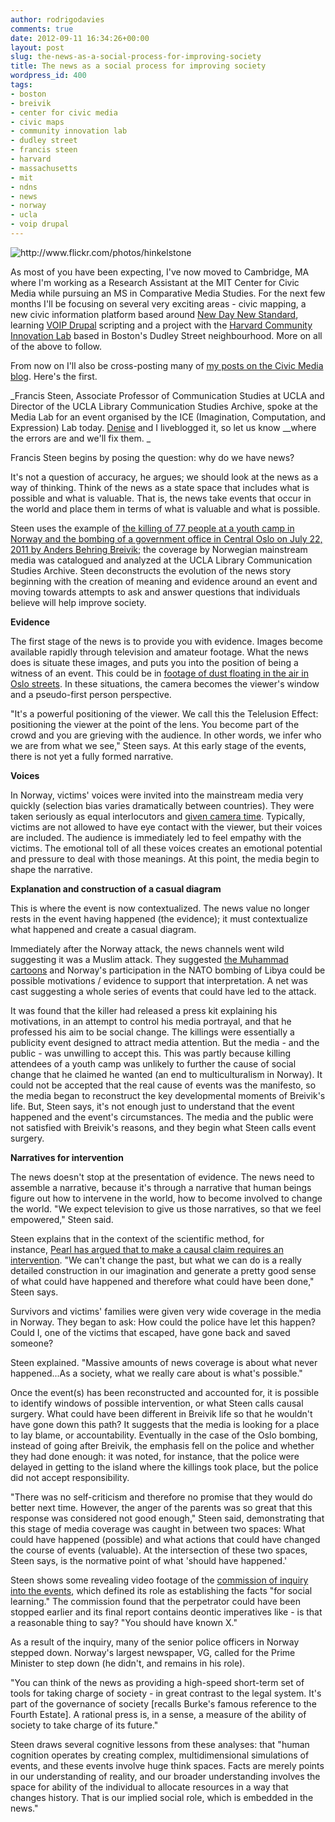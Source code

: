 ```yaml
---
author: rodrigodavies
comments: true
date: 2012-09-11 16:34:26+00:00
layout: post
slug: the-news-as-a-social-process-for-improving-society
title: The news as a social process for improving society
wordpress_id: 400
tags:
- boston
- breivik
- center for civic media
- civic maps
- community innovation lab
- dudley street
- francis steen
- harvard
- massachusetts
- mit
- ndns
- news
- norway
- ucla
- voip drupal
---
```


<img src="http://rodrigodavies.com/blog/wp-content/uploads/2012/09/norway.jpg" class="largeimg" alt="http://www.flickr.com/photos/hinkelstone">

As most of you have been expecting, I've now moved to Cambridge, MA where I'm working as a Research Assistant at the MIT Center for Civic Media while pursuing an MS in Comparative Media Studies. For the next few months I'll be focusing on several very exciting areas - civic mapping, a new civic information platform based around [New Day New Standard](http://civic.mit.edu/blog/beckyh/case-study-ndns-voip-drupal), learning [VOIP Drupal](http://civic.mit.edu/projects/voip-drupal) scripting and a project with the [Harvard Community Innovation Lab](http://dudleyclass.tumblr.com/) based in Boston's Dudley Street neighbourhood. More on all of the above to follow.

From now on I'll also be cross-posting many of [my posts on the Civic Media blog](http://civic.mit.edu/users/rodrigodavies). Here's the first.

_Francis Steen, Associate Professor of Communication Studies at UCLA and Director of the UCLA Library Communication Studies Archive, spoke at the Media Lab for an event organised by the ICE (Imagination, Computation, and Expression) Lab today. [Denise](http://civic.mit.edu/users/hidenise) and I liveblogged it, so let us know __where the errors are and we'll fix them. _

Francis Steen begins by posing the question: why do we have news?

It's not a question of accuracy, he argues; we should look at the news as a way of thinking. Think of the news as a state space that includes what is possible and what is valuable. That is, the news take events that occur in the world and place them in terms of what is valuable and what is possible.

Steen uses the example of [the killing of 77 people at a youth camp in Norway and the bombing of a government office in Central Oslo on July 22, 2011 by Anders Behring Breivik](http://www.bbc.co.uk/news/world-europe-19365616); the coverage by Norwegian mainstream media was catalogued and analyzed at the UCLA Library Communication Studies Archive. Steen deconstructs the evolution of the news story beginning with the creation of meaning and evidence around an event and moving towards attempts to ask and answer questions that individuals believe will help improve society.

**Evidence**

The first stage of the news is to provide you with evidence. Images become available rapidly through television and amateur footage. What the news does is situate these images, and puts you into the position of being a witness of an event. This could be in [footage of dust floating in the air in Oslo streets](http://www.youtube.com/watch?v=1E07Bu9pdgM). In these situations, the camera becomes the viewer's window and a pseudo-first person perspective.

"It's a powerful positioning of the viewer. We call this the Telelusion Effect: positioning the viewer at the point of the lens. You become part of the crowd and you are grieving with the audience. In other words, we infer who we are from what we see," Steen says. At this early stage of the events, there is not yet a fully formed narrative.

**Voices**

In Norway, victims' voices were invited into the mainstream media very quickly (selection bias varies dramatically between countries). They were taken seriously as equal interlocutors and [given camera time](http://www.youtube.com/watch?v=AM3o89MB9yo). Typically, victims are not allowed to have eye contact with the viewer, but their voices are included. The audience is immediately led to feel empathy with the victims. The emotional toll of all these voices creates an emotional potential and pressure to deal with those meanings. At this point, the media begin to shape the narrative.

**Explanation and construction of a casual diagram**

This is where the event is now contextualized. The news value no longer rests in the event having happened (the evidence); it must contextualize what happened and create a casual diagram.

Immediately after the Norway attack, the news channels went wild suggesting it was a Muslim attack. They suggested [the Muhammad cartoons](http://en.wikipedia.org/wiki/Jyllands-Posten_Muhammad_cartoons_controversy) and Norway's participation in the NATO bombing of Libya could be possible motivations / evidence to support that interpretation. A net was cast suggesting a whole series of events that could have led to the attack.

It was found that the killer had released a press kit explaining his motivations, in an attempt to control his media portrayal, and that he professed his aim to be social change. The killings were essentially a publicity event designed to attract media attention. But the media - and the public - was unwilling to accept this. This was partly because killing attendees of a youth camp was unlikely to further the cause of social change that he claimed he wanted (an end to multiculturalism in Norway). It could not be accepted that the real cause of events was the manifesto, so the media began to reconstruct the key developmental moments of Breivik's life. But, Steen says, it's not enough just to understand that the event happened and the event's circumstances. The media and the public were not satisfied with Breivik's reasons, and they begin what Steen calls event surgery.

**Narratives for intervention**

The news doesn't stop at the presentation of evidence. The news need to assemble a narrative, because it's through a narrative that human beings figure out how to intervene in the world, how to become involved to change the world. "We expect television to give us those narratives, so that we feel empowered," Steen said.

Steen explains that in the context of the scientific method, for instance, [Pearl has argued that to make a causal claim requires an intervention](http://bayes.cs.ucla.edu/BOOK-2K/). "We can't change the past, but what we can do is a really detailed construction in our imagination and generate a pretty good sense of what could have happened and therefore what could have been done," Steen says.

Survivors and victims' families were given very wide coverage in the media in Norway. They began to ask: How could the police have let this happen? Could I, one of the victims that escaped, have gone back and saved someone?

Steen explained. "Massive amounts of news coverage is about what never happened...As a society, what we really care about is what's possible."

Once the event(s) has been reconstructed and accounted for, it is possible to identify windows of possible intervention, or what Steen calls causal surgery. What could have been different in Breivik life so that he wouldn't have gone down this path? It suggests that the media is looking for a place to lay blame, or accountability. Eventually in the case of the Oslo bombing, instead of going after Breivik, the emphasis fell on the police and whether they had done enough: it was noted, for instance, that the police were delayed in getting to the island where the killings took place, but the police did not accept responsibility.

"There was no self-criticism and therefore no promise that they would do better next time. However, the anger of the parents was so great that this response was considered not good enough," Steen said, demonstrating that this stage of media coverage was caught in between two spaces: What could have happened (possible) and what actions that could have changed the course of events (valuable). At the intersection of these two spaces, Steen says, is the normative point of what 'should have happened.'

Steen shows some revealing video footage of the [commission of inquiry into the events](http://22julikommisjonen.no/en), which defined its role as establishing the facts "for social learning." The commission found that the perpetrator could have been stopped earlier and its final report contains deontic imperatives like - is that a reasonable thing to say? "You should have known X."

As a result of the inquiry, many of the senior police officers in Norway stepped down. Norway's largest newspaper, VG, called for the Prime Minister to step down (he didn't, and remains in his role).

"You can think of the news as providing a high-speed short-term set of tools for taking charge of society - in great contrast to the legal system. It's part of the governance of society [recalls Burke's famous reference to the Fourth Estate]. A rational press is, in a sense, a measure of the ability of society to take charge of its future."

Steen draws several cognitive lessons from these analyses: that "human cognition operates by creating complex, multidimensional simulations of events, and these events involve huge think spaces. Facts are merely points in our understanding of reality, and our broader understanding involves the space for ability of the individual to allocate resources in a way that changes history. That is our implied social role, which is embedded in the news."
